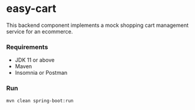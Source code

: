 # easy-cart

This backend component implements a mock shopping cart management service for an ecommerce.

### Requirements

* JDK 11 or above
* Maven
* Insomnia or Postman

### Run

    mvn clean spring-boot:run